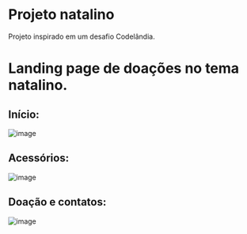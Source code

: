 # Projeto natalino
Projeto inspirado em um desafio Codelândia. 

# Landing page de doações no tema natalino. 

## Início: 
![image](https://github.com/KarlaRoberta/projeto-natalino/assets/96659292/15d3cc21-f1ad-4f76-b3a9-fa5a9927daed)

## Acessórios: 
![image](https://github.com/KarlaRoberta/projeto-natalino/assets/96659292/334b7f3c-64a4-46ab-93ca-2b6c7b14fbd0)

## Doação e contatos:
![image](https://github.com/KarlaRoberta/projeto-natalino/assets/96659292/c33d4c74-d0e8-4ed7-93aa-0626887c9f37)


